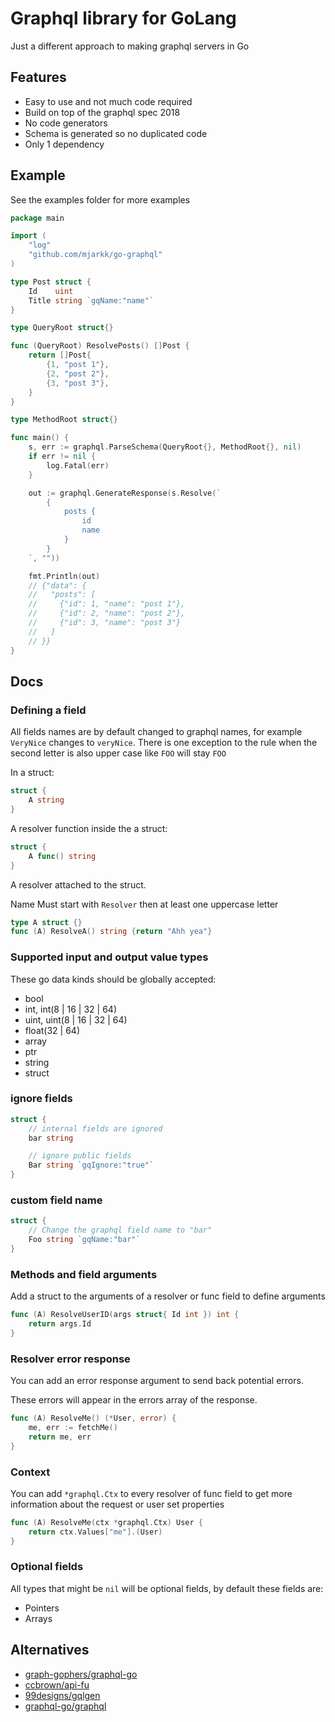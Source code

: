 # Graphql library for GoLang

Just a different approach to making graphql servers in Go

## Features

- Easy to use and not much code required
- Build on top of the graphql spec 2018
- No code generators
- Schema is generated so no duplicated code
- Only 1 dependency

## Example

See the examples folder for more examples

```go
package main

import (
    "log"
    "github.com/mjarkk/go-graphql"
)

type Post struct {
	Id    uint
	Title string `gqName:"name"`
}

type QueryRoot struct{}

func (QueryRoot) ResolvePosts() []Post {
	return []Post{
		{1, "post 1"},
		{2, "post 2"},
		{3, "post 3"},
	}
}

type MethodRoot struct{}

func main() {
    s, err := graphql.ParseSchema(QueryRoot{}, MethodRoot{}, nil)
	if err != nil {
		log.Fatal(err)
	}

	out := graphql.GenerateResponse(s.Resolve(`
		{
			posts {
				id
				name
			}
		}
	`, ""))

    fmt.Println(out)
    // {"data": {
    //   "posts": [
    //     {"id": 1, "name": "post 1"},
    //     {"id": 2, "name": "post 2"},
    //     {"id": 3, "name": "post 3"}
    //   ]
    // }}
}
```

## Docs

### Defining a field

All fields names are by default changed to graphql names, for example `VeryNice` changes to `veryNice`. There is one exception to the rule when the second letter is also upper case like `FOO` will stay `FOO`

In a struct:

```go
struct {
	A string
}
```

A resolver function inside the a struct:

```go
struct {
	A func() string
}
```

A resolver attached to the struct.

Name Must start with `Resolver` then at least one uppercase letter

```go
type A struct {}
func (A) ResolveA() string {return "Ahh yea"}
```

### Supported input and output value types

These go data kinds should be globally accepted:

- bool
- int, int(8 | 16 | 32 | 64)
- uint, uint(8 | 16 | 32 | 64)
- float(32 | 64)
- array
- ptr
- string
- struct

### ignore fields

```go
struct {
	// internal fields are ignored
	bar string

	// ignore public fields
	Bar string `gqIgnore:"true"`
}
```

### custom field name

```go
struct {
	// Change the graphql field name to "bar"
	Foo string `gqName:"bar"`
}
```

### Methods and field arguments

Add a struct to the arguments of a resolver or func field to define arguments

```go
func (A) ResolveUserID(args struct{ Id int }) int {
	return args.Id
}
```

### Resolver error response

You can add an error response argument to send back potential errors.

These errors will appear in the errors array of the response.

```go
func (A) ResolveMe() (*User, error) {
	me, err := fetchMe()
	return me, err
}
```

### Context

You can add `*graphql.Ctx` to every resolver of func field to get more information about the request or user set properties

```go
func (A) ResolveMe(ctx *graphql.Ctx) User {
	return ctx.Values["me"].(User)
}
```

### Optional fields

All types that might be `nil` will be optional fields, by default these fields are:

- Pointers
- Arrays

## Alternatives

- [graph-gophers/graphql-go](https://github.com/graph-gophers/graphql-go)
- [ccbrown/api-fu](https://github.com/ccbrown/api-fu)
- [99designs/gqlgen](https://github.com/99designs/gqlgen)
- [graphql-go/graphql](https://github.com/graphql-go/graphql)
